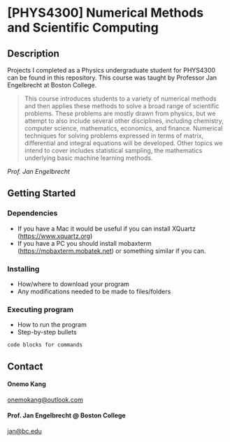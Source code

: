 # [PHYS4300] Numerical Methods and Scientific Computing

## Description
Projects I completed as a Physics undergraduate student for PHYS4300 can be found in this repository. 
This course was taught by Professor Jan Engelbrecht at Boston College. 


>This course introduces students to a variety of numerical methods and then applies these methods to solve a broad range of scientific problems. These problems are mostly drawn from physics, but we attempt to also include several other disciplines, including chemistry, computer science, mathematics, economics, and finance. Numerical techniques for solving problems expressed in terms of matrix, differential and integral equations will be developed. Other topics we intend to cover includes statistical sampling, the mathematics underlying basic machine learning methods.

*Prof. Jan Engelbrecht*


## Getting Started

### Dependencies
* If you have a Mac it would be useful if you can install XQuartz (https://www.xquartz.org)
* If you have a PC you should install mobaxterm (https://mobaxterm.mobatek.net) or something similar if you can. 

### Installing

* How/where to download your program
* Any modifications needed to be made to files/folders

### Executing program

* How to run the program
* Step-by-step bullets
```
code blocks for commands
```

## Contact

#### Onemo Kang 
onemokang@outlook.com

#### Prof. Jan Engelbrecht @ Boston College
jan@bc.edu
